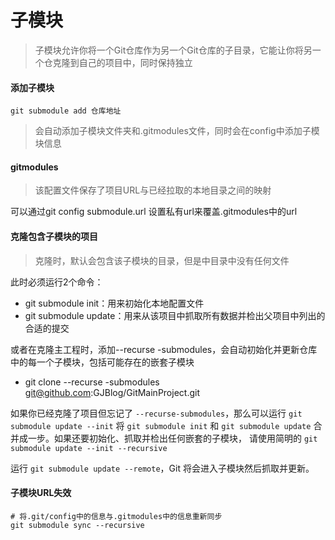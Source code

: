 # 子模块

> 子模块允许你将一个Git仓库作为另一个Git仓库的子目录，它能让你将另一个仓克隆到自己的项目中，同时保持独立

#### 添加子模块

```shell
git submodule add 仓库地址
```

> 会自动添加子模块文件夹和.gitmodules文件，同时会在config中添加子模块信息

#### gitmodules

> 该配置文件保存了项目URL与已经拉取的本地目录之间的映射

可以通过git config submodule.url 设置私有url来覆盖.gitmodules中的url

#### 克隆包含子模块的项目

> 克隆时，默认会包含该子模块的目录，但是中目录中没有任何文件

此时必须运行2个命令：

* git submodule init：用来初始化本地配置文件
* git submodule update：用来从该项目中抓取所有数据并检出父项目中列出的合适的提交

或者在克隆主工程时，添加--recurse -submodules，会自动初始化并更新仓库中的每一个子模块，包括可能存在的嵌套子模块

* git clone --recurse -submodules git@github.com:GJBlog/GitMainProject.git

如果你已经克隆了项目但忘记了 `--recurse-submodules`，那么可以运行 `git submodule update --init` 将 `git submodule init` 和 `git submodule update` 合并成一步。如果还要初始化、抓取并检出任何嵌套的子模块， 请使用简明的 `git submodule update --init --recursive`

运行 `git submodule update --remote`，Git 将会进入子模块然后抓取并更新。

####  子模块URL失效

```shell
# 将.git/config中的信息与.gitmodules中的信息重新同步
git submodule sync --recursive
```

